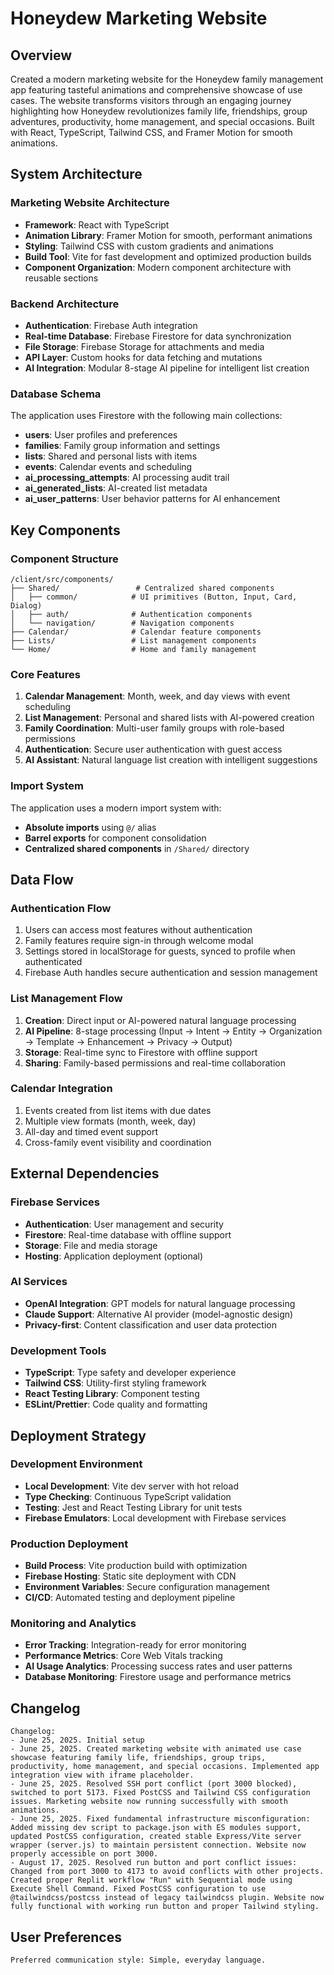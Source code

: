 # Honeydew Marketing Website

## Overview

Created a modern marketing website for the Honeydew family management app featuring tasteful animations and comprehensive showcase of use cases. The website transforms visitors through an engaging journey highlighting how Honeydew revolutionizes family life, friendships, group adventures, productivity, home management, and special occasions. Built with React, TypeScript, Tailwind CSS, and Framer Motion for smooth animations.

## System Architecture

### Marketing Website Architecture
- **Framework**: React with TypeScript
- **Animation Library**: Framer Motion for smooth, performant animations
- **Styling**: Tailwind CSS with custom gradients and animations
- **Build Tool**: Vite for fast development and optimized production builds
- **Component Organization**: Modern component architecture with reusable sections

### Backend Architecture
- **Authentication**: Firebase Auth integration
- **Real-time Database**: Firebase Firestore for data synchronization
- **File Storage**: Firebase Storage for attachments and media
- **API Layer**: Custom hooks for data fetching and mutations
- **AI Integration**: Modular 8-stage AI pipeline for intelligent list creation

### Database Schema
The application uses Firestore with the following main collections:
- **users**: User profiles and preferences
- **families**: Family group information and settings
- **lists**: Shared and personal lists with items
- **events**: Calendar events and scheduling
- **ai_processing_attempts**: AI processing audit trail
- **ai_generated_lists**: AI-created list metadata
- **ai_user_patterns**: User behavior patterns for AI enhancement

## Key Components

### Component Structure
```
/client/src/components/
├── Shared/                 # Centralized shared components
│   ├── common/            # UI primitives (Button, Input, Card, Dialog)
│   ├── auth/              # Authentication components
│   └── navigation/        # Navigation components
├── Calendar/              # Calendar feature components
├── Lists/                 # List management components
└── Home/                  # Home and family management
```

### Core Features
1. **Calendar Management**: Month, week, and day views with event scheduling
2. **List Management**: Personal and shared lists with AI-powered creation
3. **Family Coordination**: Multi-user family groups with role-based permissions
4. **Authentication**: Secure user authentication with guest access
5. **AI Assistant**: Natural language list creation with intelligent suggestions

### Import System
The application uses a modern import system with:
- **Absolute imports** using `@/` alias
- **Barrel exports** for component consolidation
- **Centralized shared components** in `/Shared/` directory

## Data Flow

### Authentication Flow
1. Users can access most features without authentication
2. Family features require sign-in through welcome modal
3. Settings stored in localStorage for guests, synced to profile when authenticated
4. Firebase Auth handles secure authentication and session management

### List Management Flow
1. **Creation**: Direct input or AI-powered natural language processing
2. **AI Pipeline**: 8-stage processing (Input → Intent → Entity → Organization → Template → Enhancement → Privacy → Output)
3. **Storage**: Real-time sync to Firestore with offline support
4. **Sharing**: Family-based permissions and real-time collaboration

### Calendar Integration
1. Events created from list items with due dates
2. Multiple view formats (month, week, day)
3. All-day and timed event support
4. Cross-family event visibility and coordination

## External Dependencies

### Firebase Services
- **Authentication**: User management and security
- **Firestore**: Real-time database with offline support
- **Storage**: File and media storage
- **Hosting**: Application deployment (optional)

### AI Services
- **OpenAI Integration**: GPT models for natural language processing
- **Claude Support**: Alternative AI provider (model-agnostic design)
- **Privacy-first**: Content classification and user data protection

### Development Tools
- **TypeScript**: Type safety and developer experience
- **Tailwind CSS**: Utility-first styling framework
- **React Testing Library**: Component testing
- **ESLint/Prettier**: Code quality and formatting

## Deployment Strategy

### Development Environment
- **Local Development**: Vite dev server with hot reload
- **Type Checking**: Continuous TypeScript validation
- **Testing**: Jest and React Testing Library for unit tests
- **Firebase Emulators**: Local development with Firebase services

### Production Deployment
- **Build Process**: Vite production build with optimization
- **Firebase Hosting**: Static site deployment with CDN
- **Environment Variables**: Secure configuration management
- **CI/CD**: Automated testing and deployment pipeline

### Monitoring and Analytics
- **Error Tracking**: Integration-ready for error monitoring
- **Performance Metrics**: Core Web Vitals tracking
- **AI Usage Analytics**: Processing success rates and user patterns
- **Database Monitoring**: Firestore usage and performance metrics

## Changelog

```
Changelog:
- June 25, 2025. Initial setup
- June 25, 2025. Created marketing website with animated use case showcase featuring family life, friendships, group trips, productivity, home management, and special occasions. Implemented app integration view with iframe placeholder.
- June 25, 2025. Resolved SSH port conflict (port 3000 blocked), switched to port 5173. Fixed PostCSS and Tailwind CSS configuration issues. Marketing website now running successfully with smooth animations.
- June 25, 2025. Fixed fundamental infrastructure misconfiguration: Added missing dev script to package.json with ES modules support, updated PostCSS configuration, created stable Express/Vite server wrapper (server.js) to maintain persistent connection. Website now properly accessible on port 3000.
- August 17, 2025. Resolved run button and port conflict issues: Changed from port 3000 to 4173 to avoid conflicts with other projects. Created proper Replit workflow "Run" with Sequential mode using Execute Shell Command. Fixed PostCSS configuration to use @tailwindcss/postcss instead of legacy tailwindcss plugin. Website now fully functional with working run button and proper Tailwind styling.
```

## User Preferences

```
Preferred communication style: Simple, everyday language.
```
